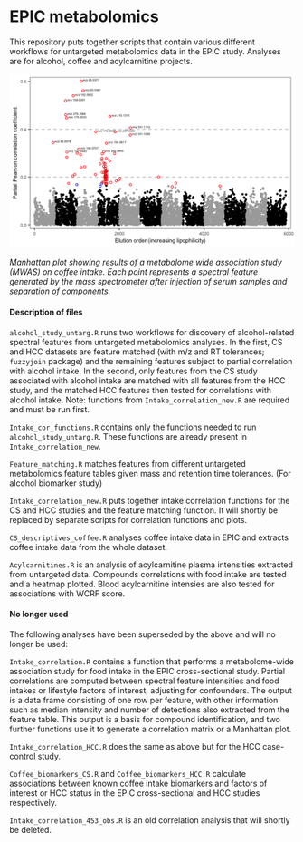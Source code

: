 # EPIC metabolomics
This repository puts together scripts that contain various different workflows for untargeted metabolomics data in the EPIC study. Analyses are for alcohol, coffee and acylcarnitine projects.

![](manhattan2.png)

_Manhattan plot showing results of a metabolome wide association study (MWAS) on coffee intake. Each point represents a spectral feature generated by the mass spectrometer after injection of serum samples and separation of components._

#### Description of files

`alcohol_study_untarg.R` runs two workflows for discovery of alcohol-related spectral features from untargeted metabolomics analyses. In the first, CS and HCC datasets are feature matched (with m/z and RT tolerances; `fuzzyjoin` package) and the remaining features subject to partial correlation with alcohol intake. In the second, only features from the CS study associated with alcohol intake are matched with all features from the HCC study, and the matched HCC features then tested for correlations with alcohol intake. Note: functions from `Intake_correlation_new.R` are required and must be run first.

`Intake_cor_functions.R` contains only the functions needed to run `alcohol_study_untarg.R`. These functions are already present in `Intake_correlation_new`.

`Feature_matching.R` matches features from different untargeted metabolomics feature tables given mass and retention time tolerances. (For alcohol biomarker study)

`Intake_correlation_new.R` puts together intake correlation functions for the CS and HCC studies and the feature matching function. It will shortly be replaced by separate scripts for correlation functions and plots.

`CS_descriptives_coffee.R` analyses coffee intake data in EPIC and extracts coffee intake data from the whole dataset.

`Acylcarnitines.R` is an analysis of acylcarnitine plasma intensities extracted from untargeted data. Compounds correlations with food intake are tested and a heatmap plotted. Blood acylcarnitine intensies are also tested for associations with WCRF score.

#### No longer used

The following analyses have been superseded by the above and will no longer be used:

`Intake_correlation.R` contains a function that performs a metabolome-wide association study for food intake in the EPIC cross-sectional study. Partial correlations are computed between spectral feature intensities and food intakes or lifestyle factors of interest, adjusting for confounders. The output is a data frame consisting of one row per feature, with other information such as median intensity and number of detections also extracted from the feature table. This output is a basis for compound identification, and two further functions use it to generate a correlation matrix or a Manhattan plot.

`Intake_correlation_HCC.R` does the same as above but for the HCC case-control study.

`Coffee_biomarkers_CS.R` and `Coffee_biomarkers_HCC.R` calculate associations between known coffee intake biomarkers and factors of interest or HCC status in the EPIC cross-sectional and HCC studies respectively.

`Intake_correlation_453_obs.R` is an old correlation analysis that will shortly be deleted.
